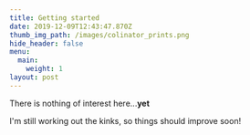 ```yaml
---
title: Getting started
date: 2019-12-09T12:43:47.870Z
thumb_img_path: /images/colinator_prints.png
hide_header: false
menu:
  main:
    weight: 1
layout: post
---
```

There is nothing of interest here...**yet**

I'm still working out the kinks, so things should improve soon!
